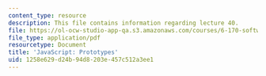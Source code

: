 ```yaml
---
content_type: resource
description: This file contains information regarding lecture 40.
file: https://ol-ocw-studio-app-qa.s3.amazonaws.com/courses/6-170-software-studio-spring-2013/1258e629d24b94d8203e457c512a3ee1_MIT6_170S13_40-java-prot.pdf
file_type: application/pdf
resourcetype: Document
title: 'JavaScript: Prototypes'
uid: 1258e629-d24b-94d8-203e-457c512a3ee1
---
```

